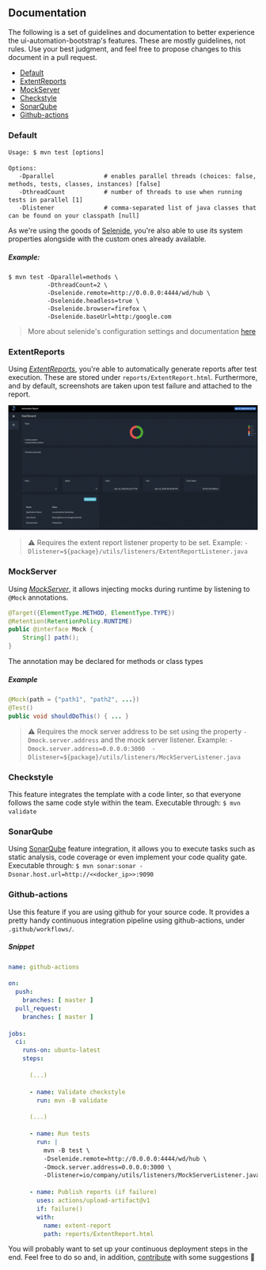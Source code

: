 ## Documentation

The following is a set of guidelines and documentation to better experience the ui-automation-bootstrap's features. 
These are mostly guidelines, not rules. Use your best judgment, and feel free to propose changes to this document in a pull request.

* [Default](#default)
* [ExtentReports](#extentreports)
* [MockServer](#mockserver)
* [Checkstyle](#checkstyle)
* [SonarQube](#sonarqube)
* [Github-actions](#github-actions)

### Default

```shell script
Usage: $ mvn test [options]

Options:
   -Dparallel              # enables parallel threads (choices: false, methods, tests, classes, instances) [false]
   -DthreadCount           # number of threads to use when running tests in parallel [1]
   -Dlistener              # comma-separated list of java classes that can be found on your classpath [null]
```

As we're using the goods of [Selenide](https://github.com/selenide/selenide), you're also able to use its system properties alongside with the custom ones already available.

##### Example:
```shell script
$ mvn test -Dparallel=methods \
           -DthreadCount=2 \
           -Dselenide.remote=http://0.0.0.0:4444/wd/hub \
           -Dselenide.headless=true \
           -Dselenide.browser=firefox \
           -Dselenide.baseUrl=http:/google.com
```

> More about selenide's configuration settings and documentation [here](https://selenide.org/javadoc/current/com/codeborne/selenide/Configuration.html)

### ExtentReports

Using _[ExtentReports](https://extentreports.com/)_, you're able to automatically generate reports after test execution. These are stored under `reports/ExtentReport.html`. 
Furthermore, and by default, screenshots are taken upon test failure and attached to the report.

![](docs/img/reports.gif)

> ⚠️ Requires the extent report listener property to be set. 
> Example: `-Dlistener=${package}/utils/listeners/ExtentReportListener.java`

### MockServer

Using _[MockServer](https://www.mock-server.com/)_, it allows injecting mocks during runtime by listening to `@Mock` annotations.

```java
@Target({ElementType.METHOD, ElementType.TYPE})
@Retention(RetentionPolicy.RUNTIME)
public @interface Mock {
    String[] path();
}
```

The annotation may be declared for methods or class types

##### Example

````java
@Mock(path = {"path1", "path2", ...})
@Test()
public void shouldDoThis() { ... }
````

> ⚠️ Requires the mock server address to be set using the property `-Dmock.server.address` and the mock server listener.
> Example: `-Dmock.server.address=0.0.0.0:3000  -Dlistener=${package}/utils/listeners/MockServerListener.java`

### Checkstyle

This feature integrates the template with a code linter, so that everyone follows the same code style within the team. 
Executable through: `$ mvn validate`
 
### SonarQube

Using [SonarQube](https://www.sonarqube.org/) feature integration, it allows you to execute tasks such as static analysis, code coverage or even implement your code quality gate.
Executable through: `$ mvn sonar:sonar -Dsonar.host.url=http://<<docker_ip>>:9090`

### Github-actions

Use this feature if you are using github for your source code. It provides a pretty handy continuous integration pipeline using github-actions, under `.github/workflows/`. 

##### Snippet

```yaml
name: github-actions

on:
  push:
    branches: [ master ]
  pull_request:
    branches: [ master ]

jobs:
  ci:
    runs-on: ubuntu-latest
    steps:
      
      (...)

      - name: Validate checkstyle
        run: mvn -B validate
      
      (...)

      - name: Run tests
        run: |
          mvn -B test \
          -Dselenide.remote=http://0.0.0.0:4444/wd/hub \
          -Dmock.server.address=0.0.0.0:3000 \
          -Dlistener=io/company/utils/listeners/MockServerListener.java,io/company/utils/listeners/ExtentReportListener.java

      - name: Publish reports (if failure)
        uses: actions/upload-artifact@v1
        if: failure()
        with:
          name: extent-report
          path: reports/ExtentReport.html
```

You will probably want to set up your continuous deployment steps in the end. Feel free to do so and, in addition, [contribute](CONTRIBUTING.md) with some suggestions 👼